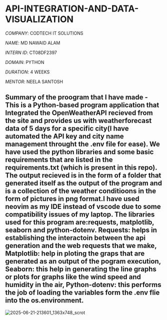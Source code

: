 
# API-INTEGRATION-AND-DATA-VISUALIZATION

*COMPANY*: CODTECH IT SOLUTIONS          

*NAME*: MD NAWAID ALAM

*INTERN ID*: CT08DF2397

*DOMAIN*: PYTHON

*DURATION*: 4 WEEKS

*MENTOR*: NEELA SANTOSH

## Summary of the proogram that I have made - This is a Python-based program application that Integrated the OpenWeatherAPI recieved from the site and provides us with weatherforecast data of 5 days for a specific city(I have automated the API key and city name management throught the .env file for ease). We have used the python libraries and some basic requirements that are listed in the requirements.txt (which is present in this repo). The output recieved is in the form of a folder that generated itself as the output of the program and is a collection of the weather conditioons in the form of pictures in png format.I have used neovim as my IDE instead of vscode due to some compatibility issues of my laptop. The libraries used for this program are:requests, matplotlib, seaborn and python-dotenv. Requests: helps in establishing the interactoin between the api generation and the web requests that we make, Matplotlib: help in ploting the graps that are generated as an output of the pogram execution, Seaborn: this help in generating the line graphs or plots for graphs like the wind speed and humidity in the air, Python-dotenv: this performs the job of loading the variables form the .env flie into the os.environment. 
![2025-06-21-213601_1363x748_scrot](https://github.com/user-attachments/assets/4ed2b9e9-9d5e-44cb-9553-b80e6c768d62)

